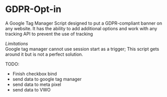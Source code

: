 # GDPR-Opt-in
A Google Tag Manager Script designed to put a GDPR-compliant banner on any website. It has the ability to add additional options and work with any tracking API to prevent the use of tracking

*Limitations*  
Google tag manager cannot use session start as a trigger; This script gets around it but is not a perfect solution.

TODO:
- Finish checkbox bind
- send data to google tag manager
- send data to meta pixel
- send data to VWO
